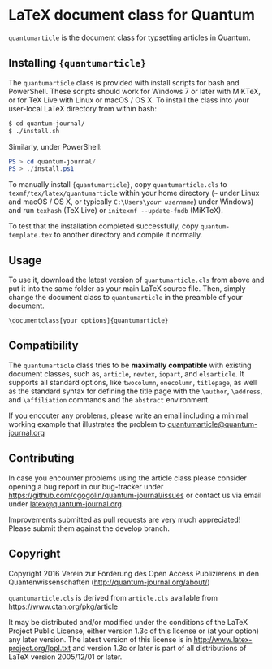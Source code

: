 # LaTeX document class for Quantum

`quantumarticle` is the document class for typsetting articles in Quantum.

## Installing `{quantumarticle}`

The `quantumarticle` class is provided with install scripts for bash and PowerShell. These scripts should work for Windows 7 or later with MiKTeX, or for TeX Live with Linux or macOS / OS X. To install the class into your user-local LaTeX directory from within bash:

```bash
$ cd quantum-journal/
$ ./install.sh
```

Similarly, under PowerShell:

```powershell
PS > cd quantum-journal/
PS > ./install.ps1
```

To manually install ``{quantumarticle}``, copy ``quantumarticle.cls`` to ``texmf/tex/latex/quantumarticle`` within your home directory (``~`` under Linux and macOS / OS X, or typically ``C:\Users\``*``your username``*) under Windows) and run ``texhash`` (TeX Live) or ``initexmf --update-fndb`` (MiKTeX).

To test that the installation completed successfully, copy ``quantum-template.tex`` to another directory and compile it normally.

## Usage

To use it, download the latest version of `quantumarticle.cls` from above and put it into the same folder as your main LaTeX source file.
Then, simply change the document class to `quantumarticle` in the preamble of your document.

    \documentclass[your options]{quantumarticle}

## Compatibility

The `quantumarticle` class tries to be **maximally compatible** with existing document classes, such as, `article`, `revtex`, `iopart`, and `elsarticle`. It supports all standard options, like `twocolumn`, `onecolumn`, `titlepage`, as well as the standard syntax for defining the title page with the `\author`, `\address`, and `\affiliation` commands and the `abstract` environment.

If you encouter any problems, please write an email including a minimal working example that illustrates the problem to quantumarticle@quantum-journal.org

## Contributing

In case you encounter problems using the article class please consider opening a bug report in our bug-tracker under https://github.com/cgogolin/quantum-journal/issues or contact us via email under latex@quantum-journal.org.

Improvements submitted as pull requests are very much appreciated! Please submit them against the develop branch.

## Copyright

Copyright 2016
Verein zur Förderung des Open Access Publizierens in den Quantenwissenschaften
(http://quantum-journal.org/about/)

`quantumarticle.cls` is derived from `article.cls` available from
https://www.ctan.org/pkg/article

It may be distributed and/or modified under the
conditions of the LaTeX Project Public License, either version 1.3c
of this license or (at your option) any later version.
The latest version of this license is in
http://www.latex-project.org/lppl.txt
and version 1.3c or later is part of all distributions of LaTeX
version 2005/12/01 or later.
